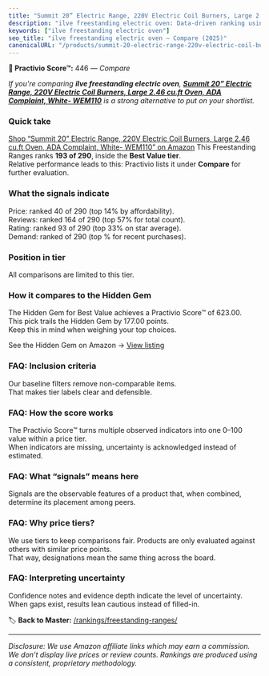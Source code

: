 ```yaml
---
title: "Summit 20” Electric Range, 220V Electric Coil Burners, Large 2.46 cu.ft Oven, ADA Complaint, White- WEM110"
description: "ilve freestanding electric oven: Data-driven ranking using the Practivio Score™. Positioned by quality, value, demand, findability, momentum."
keywords: ["ilve freestanding electric oven"]
seo_title: "ilve freestanding electric oven — Compare (2025)"
canonicalURL: "/products/summit-20-electric-range-220v-electric-coil-burners-large-246-cuft-oven-ada-complaint-white-wem110-B00M8YPMJK/"
---
```


**🛒 Practivio Score™:** 446 — _Compare_


*If you're comparing **ilve freestanding electric oven**, **[Summit 20” Electric Range, 220V Electric Coil Burners, Large 2.46 cu.ft Oven, ADA Complaint, White- WEM110](https://www.amazon.com/dp/B00M8YPMJK?tag=practivio-20)** is a strong alternative to put on your shortlist.*
### Quick take
[Shop “Summit 20” Electric Range, 220V Electric Coil Burners, Large 2.46 cu.ft Oven, ADA Complaint, White- WEM110” on Amazon](https://www.amazon.com/dp/B00M8YPMJK?tag=practivio-20)
This Freestanding Ranges ranks **193 of 290**, inside the **Best Value tier**.  
Relative performance leads to this: Practivio lists it under **Compare** for further evaluation.

### What the signals indicate
Price: ranked 40 of 290 (top 14% by affordability).  
Reviews: ranked 164 of 290 (top 57% for total count).  
Rating: ranked 93 of 290 (top 33% on star average).  
Demand: ranked  of 290 (top % for recent purchases).

### Position in tier
All comparisons are limited to this tier.

### How it compares to the Hidden Gem
The Hidden Gem for Best Value achieves a Practivio Score™ of 623.00.  
This pick trails the Hidden Gem by 177.00 points.  
Keep this in mind when weighing your top choices.  

See the Hidden Gem on Amazon → [View listing](https://www.amazon.com/dp/B09JKLY86J?tag=practivio-20)

### FAQ: Inclusion criteria
Our baseline filters remove non-comparable items.  
That makes tier labels clear and defensible.

### FAQ: How the score works
The Practivio Score™ turns multiple observed indicators into one 0–100 value within a price tier.  
When indicators are missing, uncertainty is acknowledged instead of estimated.

### FAQ: What “signals” means here
Signals are the observable features of a product that, when combined, determine its placement among peers.

### FAQ: Why price tiers?
We use tiers to keep comparisons fair. Products are only evaluated against others with similar price points.  
That way, designations mean the same thing across the board.

### FAQ: Interpreting uncertainty
Confidence notes and evidence depth indicate the level of uncertainty.  
When gaps exist, results lean cautious instead of filled-in.

<!-- Missing template for Compare/CompareWithinPriceClass -->


🏷️ **Back to Master:** [/rankings/freestanding-ranges/](/rankings/freestanding-ranges/)

---
_Disclosure: We use Amazon affiliate links which may earn a commission. We don’t display live prices or review counts. Rankings are produced using a consistent, proprietary methodology._
